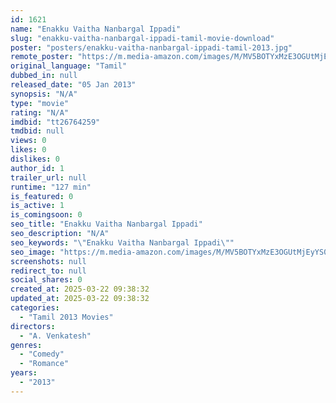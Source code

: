 ```yaml
---
id: 1621
name: "Enakku Vaitha Nanbargal Ippadi"
slug: "enakku-vaitha-nanbargal-ippadi-tamil-movie-download"
poster: "posters/enakku-vaitha-nanbargal-ippadi-tamil-2013.jpg"
remote_poster: "https://m.media-amazon.com/images/M/MV5BOTYxMzE3OGUtMjEyYS00NGZmLTk4YmEtZDYxOTZkZTRlMzUzXkEyXkFqcGdeQXVyMTA4NDIzMTY1._V1_SX300.jpg"
original_language: "Tamil"
dubbed_in: null
released_date: "05 Jan 2013"
synopsis: "N/A"
type: "movie"
rating: "N/A"
imdbid: "tt26764259"
tmdbid: null
views: 0
likes: 0
dislikes: 0
author_id: 1
trailer_url: null
runtime: "127 min"
is_featured: 0
is_active: 1
is_comingsoon: 0
seo_title: "Enakku Vaitha Nanbargal Ippadi"
seo_description: "N/A"
seo_keywords: "\"Enakku Vaitha Nanbargal Ippadi\""
seo_image: "https://m.media-amazon.com/images/M/MV5BOTYxMzE3OGUtMjEyYS00NGZmLTk4YmEtZDYxOTZkZTRlMzUzXkEyXkFqcGdeQXVyMTA4NDIzMTY1._V1_SX300.jpg"
screenshots: null
redirect_to: null
social_shares: 0
created_at: 2025-03-22 09:38:32
updated_at: 2025-03-22 09:38:32
categories:
  - "Tamil 2013 Movies"
directors:
  - "A. Venkatesh"
genres:
  - "Comedy"
  - "Romance"
years:
  - "2013"
---
```

